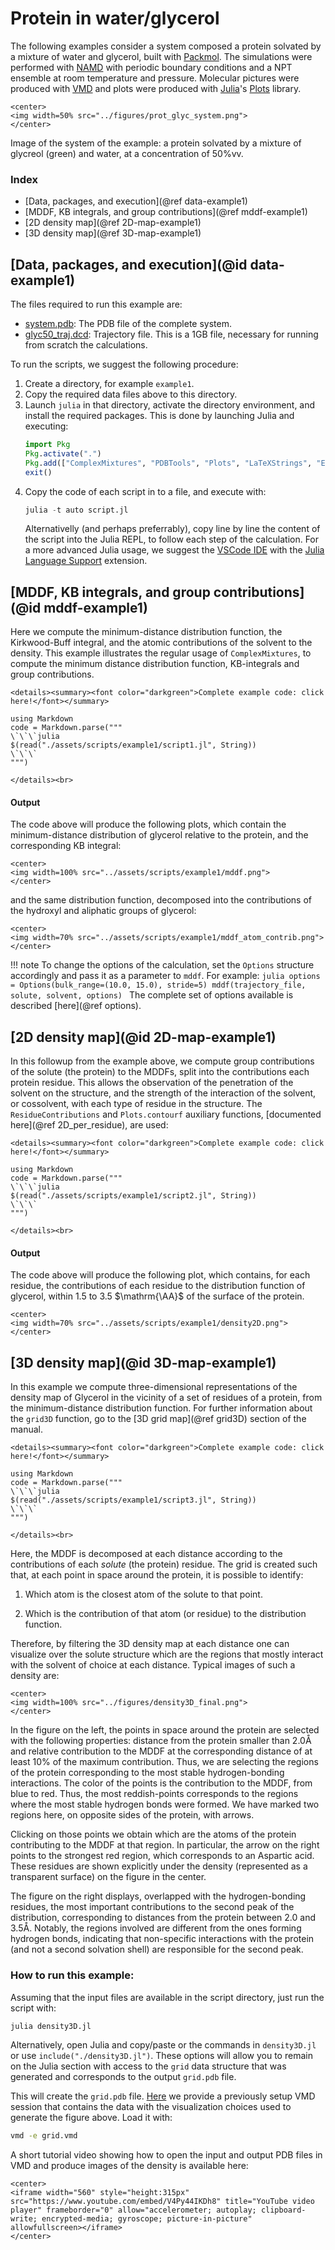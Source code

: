 # Protein in water/glycerol

The following examples consider a system composed a protein solvated by a mixture of water and glycerol, built with [Packmol](http://m3g.iqm.unicamp.br/packmol). The simulations were performed with [NAMD](https://www.ks.uiuc.edu/Research/namd/) with periodic boundary conditions and a NPT ensemble at room temperature and pressure. Molecular pictures were produced with [VMD](https://www.ks.uiuc.edu/Research/vmd/) and plots were produced with [Julia](https://julialang.org)'s [Plots](http://docs.juliaplots.org/latest/) library.

```@raw html
<center>
<img width=50% src="../figures/prot_glyc_system.png">
</center>
```
Image of the system of the example: a protein solvated by a mixture of glycreol (green) and water, at a concentration of 50%vv. 

### Index

- [Data, packages, and execution](@ref data-example1)
- [MDDF, KB integrals, and group contributions](@ref mddf-example1)
- [2D density map](@ref 2D-map-example1)
- [3D density map](@ref 3D-map-example1)

## [Data, packages, and execution](@id data-example1)

The files required to run this example are:

- [system.pdb](https://raw.githubusercontent.com/m3g/ComplexMixturesExamples/main/Protein_in_Glycerol/Data/system.pdb): The PDB file of the complete system.
- [glyc50_traj.dcd](https://www.dropbox.com/scl/fi/zfq4o21dkttobg2pqd41m/glyc50_traj.dcd?rlkey=el3k6t0fx6w5yiqktyx96gzg6&dl=0): Trajectory file. This is a 1GB file, necessary for running from scratch the calculations.

To run the scripts, we suggest the following procedure:

1. Create a directory, for example `example1`.
2. Copy the required data files above to this directory.
3. Launch `julia` in that directory, activate the directory environment, and install the required packages. 
   This is done by launching Julia and executing:
   ```julia
   import Pkg 
   Pkg.activate(".")
   Pkg.add(["ComplexMixtures", "PDBTools", "Plots", "LaTeXStrings", "EasyFit"])
   exit()
   ```
4. Copy the code of each script in to a file, and execute with:
   ```julia
   julia -t auto script.jl
   ```
   Alternativelly (and perhaps preferrably), copy line by line the content of the script into
   the Julia REPL, to follow each step of the calculation. For a more advanced Julia usage,
   we suggest the [VSCode IDE](https://code.visualstudio.com/) with the 
   [Julia Language Support](https://www.julia-vscode.org/docs/dev/gettingstarted/) extension. 

## [MDDF, KB integrals, and group contributions](@id mddf-example1)

Here we compute the minimum-distance distribution function, the Kirkwood-Buff integral, and the atomic contributions of the solvent to the density.
This example illustrates the regular usage of `ComplexMixtures`, to compute the minimum distance distribution function, KB-integrals and group contributions. 

```@raw html
<details><summary><font color="darkgreen">Complete example code: click here!</font></summary>
```
```@eval
using Markdown
code = Markdown.parse("""
\`\`\`julia
$(read("./assets/scripts/example1/script1.jl", String))
\`\`\`
""")
```
```@raw html
</details><br>
```

#### Output 

The code above will produce the following plots, which contain the minimum-distance distribution of 
glycerol relative to the protein, and the corresponding KB integral:

```@raw html
<center>
<img width=100% src="../assets/scripts/example1/mddf.png">
</center>
```

and the same distribution function, decomposed into the contributions of the hydroxyl and aliphatic groups of glycerol:

```@raw html
<center>
<img width=70% src="../assets/scripts/example1/mddf_atom_contrib.png">
</center>
```

!!! note
    To change the options of the calculation, set the `Options` structure accordingly and pass it as a parameter to `mddf`. For example:
    ```julia
    options = Options(bulk_range=(10.0, 15.0), stride=5)
    mddf(trajectory_file, solute, solvent, options)
    ```
    The complete set of options available is described [here](@ref options).

## [2D density map](@id 2D-map-example1)

In this followup from the example above, we compute group contributions of the solute (the protein) to the MDDFs,
split into the contributions each protein residue. This allows the observation of the penetration of the solvent
on the structure, and the strength of the interaction of the solvent, or cossolvent, with each type of residue
in the structure. The `ResidueContributions` and `Plots.contourf` auxiliary functions, [documented here](@ref 2D_per_residue), are used:  

```@raw html
<details><summary><font color="darkgreen">Complete example code: click here!</font></summary>
```
```@eval
using Markdown
code = Markdown.parse("""
\`\`\`julia
$(read("./assets/scripts/example1/script2.jl", String))
\`\`\`
""")
```
```@raw html
</details><br>
```

#### Output 

The code above will produce the following plot, which contains, for each residue, the contributions
of each residue to the distribution function of glycerol, within 1.5 to 3.5 $\mathrm{\AA}$ of the
surface of the protein.

```@raw html
<center>
<img width=70% src="../assets/scripts/example1/density2D.png">
</center>
```

## [3D density map](@id 3D-map-example1)

In this example we compute three-dimensional representations of the density map of Glycerol in the vicinity of a set of residues of a protein, from the minimum-distance distribution function. 
For further information about the `grid3D` function, go to the [3D grid map](@ref grid3D) section of the manual.

```@raw html
<details><summary><font color="darkgreen">Complete example code: click here!</font></summary>
```
```@eval
using Markdown
code = Markdown.parse("""
\`\`\`julia
$(read("./assets/scripts/example1/script3.jl", String))
\`\`\`
""")
```
```@raw html
</details><br>
```

Here, the MDDF is decomposed at each distance according to the contributions of each *solute* (the protein) residue. The grid is created such that, at each point in space around the protein, it is possible to identify: 

1. Which atom is the closest atom of the solute to that point.

2. Which is the contribution of that atom (or residue) to the distribution function.

Therefore, by filtering the 3D density map at each distance one can visualize over the solute structure which are the regions that mostly interact with the solvent of choice at each distance. Typical images of such a density are:

```@raw html
<center>
<img width=100% src="../figures/density3D_final.png">
</center>
```

In the figure on the left, the points in space around the protein are selected with the following properties: distance from the protein smaller than 2.0Å and relative contribution to the MDDF at the corresponding distance of at least 10% of the maximum contribution. Thus, we are selecting the regions of the protein corresponding to the most stable hydrogen-bonding interactions. The color of the points is the contribution to the MDDF, from blue to red. Thus, the most reddish-points corresponds to the regions where the most stable hydrogen bonds were formed. We have marked two regions here, on opposite sides of the protein, with arrows.

Clicking on those points we obtain which are the atoms of the protein contributing to the MDDF at that region. In particular, the arrow on the right points to the strongest red region, which corresponds to an Aspartic acid. These residues are shown explicitly under the density (represented as a transparent surface) on the figure in the center.

The figure on the right displays, overlapped with the hydrogen-bonding residues, the most important contributions to the second peak of the distribution, corresponding to distances from the protein between 2.0 and 3.5Å. Notably, the regions involved are different from the ones forming hydrogen bonds, indicating that non-specific interactions with the protein (and not a second solvation shell) are responsible for the second peak. 

### How to run this example:

Assuming that the input files are available in the script directory, just run the script with:

```bash
julia density3D.jl
```

Alternatively, open Julia and copy/paste or the commands in `density3D.jl` or use `include("./density3D.jl")`. These options will allow you to remain on the Julia section with access to the `grid` data structure that was generated and corresponds to the output `grid.pdb` file. 

This will create the `grid.pdb` file. [Here](./assets/scripts/example1/grid.vmd) we provide a previously setup VMD session that contains the data with the visualization choices used to generate the figure above. Load it with:

```bash
vmd -e grid.vmd
```

A short tutorial video showing how to open the input and output PDB files in VMD and produce images of the density is available here: 

```@raw html
<center>
<iframe width="560" style="height:315px" src="https://www.youtube.com/embed/V4Py44IKDh8" title="YouTube video player" frameborder="0" allow="accelerometer; autoplay; clipboard-write; encrypted-media; gyroscope; picture-in-picture" allowfullscreen></iframe>
</center>
```
